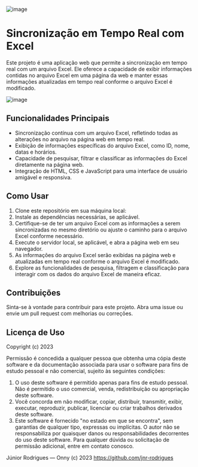 ![image](https://github.com/jnr-rodrigues/sync-excel/assets/44007416/e14ea9b0-fd6f-4dbf-ba2d-2eddfd902096)

# Sincronização em Tempo Real com Excel

Este projeto é uma aplicação web que permite a sincronização em tempo real com um arquivo Excel. Ele oferece a capacidade de exibir informações contidas no arquivo Excel em uma página da web e manter essas informações atualizadas em tempo real conforme o arquivo Excel é modificado.

![image](https://github.com/jnr-rodrigues/sync-excel/assets/44007416/ba4da80d-1571-417d-96a2-ec50a20a0fa8)

## Funcionalidades Principais

- Sincronização contínua com um arquivo Excel, refletindo todas as alterações no arquivo na página web em tempo real.
- Exibição de informações específicas do arquivo Excel, como ID, nome, datas e horários.
- Capacidade de pesquisar, filtrar e classificar as informações do Excel diretamente na página web.
- Integração de HTML, CSS e JavaScript para uma interface de usuário amigável e responsiva.


## Como Usar

1. Clone este repositório em sua máquina local:
2. Instale as dependências necessárias, se aplicável.
3. Certifique-se de ter um arquivo Excel com as informações a serem sincronizadas no mesmo diretório ou ajuste o caminho para o arquivo Excel conforme necessário.
4. Execute o servidor local, se aplicável, e abra a página web em seu navegador.
5. As informações do arquivo Excel serão exibidas na página web e atualizadas em tempo real conforme o arquivo Excel é modificado.
6. Explore as funcionalidades de pesquisa, filtragem e classificação para interagir com os dados do arquivo Excel de maneira eficaz.


## Contribuições

Sinta-se à vontade para contribuir para este projeto. Abra uma issue ou envie um pull request com melhorias ou correções.


## Licença de Uso

Copyright (c) 2023

Permissão é concedida a qualquer pessoa que obtenha uma cópia deste software e da documentação associada para usar o software para fins de estudo pessoal e não comercial, sujeito às seguintes condições:
1. O uso deste software é permitido apenas para fins de estudo pessoal. Não é permitido o uso comercial, venda, redistribuição ou apropriação deste software.
2. Você concorda em não modificar, copiar, distribuir, transmitir, exibir, executar, reproduzir, publicar, licenciar ou criar trabalhos derivados deste software.
3. Este software é fornecido "no estado em que se encontra", sem garantias de qualquer tipo, expressas ou implícitas. O autor não se responsabiliza por quaisquer danos ou responsabilidades decorrentes do uso deste software.
Para qualquer dúvida ou solicitação de permissão adicional, entre em contato conosco.

Júnior Rodrigues — Onny (c) 2023
https://github.com/jnr-rodrigues



